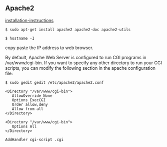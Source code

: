 ## Apache2

[installation-instructions](https://www.digitalocean.com/community/tutorials/how-to-install-the-apache-web-server-on-ubuntu-16-04)

```shell
$ sudo apt-get install apache2 apache2-doc apache2-utils

$ hostname -I
```

copy paste the IP address to web browser.

By default, Apache Web Server is configured to run CGI programs in /var/www/cgi-bin. If you want to specify any other directory to run your CGI scripts, you can modify the following section in the apache configuration file:

```shell
$ sudo gedit gedit /etc/apache2/apache2.conf
```

```
<Directory "/var/www/cgi-bin">
   AllowOverride None
   Options ExecCGI
   Order allow,deny
   Allow from all
</Directory>
 
<Directory "/var/www/cgi-bin">
   Options All
</Directory>

AddHandler cgi-script .cgi
```